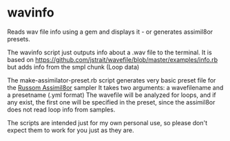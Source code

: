 # wavinfo
Reads wav file info using a gem and displays it - or generates assimil8or presets.

The wavinfo script just outputs info about a .wav file to the terminal. It is based on https://github.com/jstrait/wavefile/blob/master/examples/info.rb but adds info from the smpl chunk (Loop data)

The make-assimilator-preset.rb script generates very basic preset file for the [Russom Assimil8or](http://www.rossum-electro.com/products/assimil8or/) sampler
It takes two arguments: a wavefilename and a presetname (.yml format)
The wavefile will be analyzed for loops, and if any exist, the first one will
be specified in the preset, since the assimil8or does not read loop info from samples.

The scripts are intended just for my own personal use, so please don't expect them to work for you just as they are.

